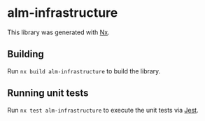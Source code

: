 # alm-infrastructure

This library was generated with [Nx](https://nx.dev).

## Building

Run `nx build alm-infrastructure` to build the library.

## Running unit tests

Run `nx test alm-infrastructure` to execute the unit tests via [Jest](https://jestjs.io).
